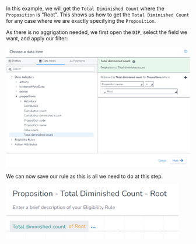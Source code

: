 In this example, we will get the `Total Diminished Count` where the `Proposition` is "Root". This shows us how to get the `Total Diminished Count` for any case where we are exactly specifying the `Proposition`.

As there is no aggrigation needed, we first open the `DIP`, select the field we want, and apply our filter:

![](interest-proposition-count-total-diminished-specific_proposition-1.png)

We can now save our rule as this is all we need to do at this step.

![](interest-proposition-count-total-diminished-specific_proposition-2.png)